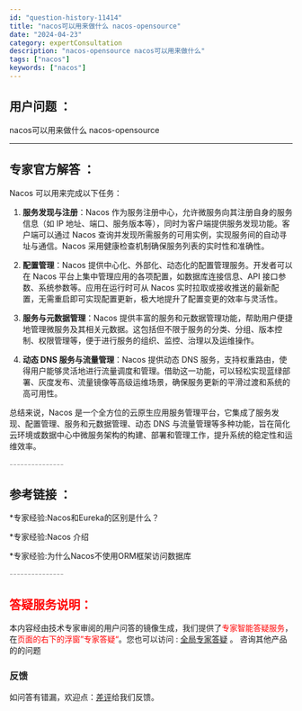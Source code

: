 ```yaml
---
id: "question-history-11414"
title: "nacos可以用来做什么 nacos-opensource"
date: "2024-04-23"
category: expertConsultation
description: "nacos-opensource nacos可以用来做什么"
tags: ["nacos"]
keywords: ["nacos"]
---
```


## 用户问题 ： 
 nacos可以用来做什么 nacos-opensource 

---------------
## 专家官方解答 ：

Nacos 可以用来完成以下任务：

1. **服务发现与注册**：Nacos 作为服务注册中心，允许微服务向其注册自身的服务信息（如 IP 地址、端口、服务版本等），同时为客户端提供服务发现功能。客户端可以通过 Nacos 查询并发现所需服务的可用实例，实现服务间的自动寻址与通信。Nacos 采用健康检查机制确保服务列表的实时性和准确性。

2. **配置管理**：Nacos 提供中心化、外部化、动态化的配置管理服务。开发者可以在 Nacos 平台上集中管理应用的各项配置，如数据库连接信息、API 接口参数、系统参数等。应用在运行时可从 Nacos 实时拉取或接收推送的最新配置，无需重启即可实现配置更新，极大地提升了配置变更的效率与灵活性。

3. **服务与元数据管理**：Nacos 提供丰富的服务和元数据管理功能，帮助用户便捷地管理微服务及其相关元数据。这包括但不限于服务的分类、分组、版本控制、权限管理等，便于进行服务的组织、监控、治理以及运维操作。

4. **动态 DNS 服务与流量管理**：Nacos 提供动态 DNS 服务，支持权重路由，使得用户能够灵活地进行流量调度和管理。借助这一功能，可以轻松实现蓝绿部署、灰度发布、流量镜像等高级运维场景，确保服务更新的平滑过渡和系统的高可用性。

总结来说，Nacos 是一个全方位的云原生应用服务管理平台，它集成了服务发现、配置管理、服务和元数据管理、动态 DNS 与流量管理等多种功能，旨在简化云环境或数据中心中微服务架构的构建、部署和管理工作，提升系统的稳定性和运维效率。


<font color="#949494">---------------</font> 


## 参考链接 ：

*专家经验:Nacos和Eureka的区别是什么？ 
 
 *专家经验:Nacos 介绍 
 
 *专家经验:为什么Nacos不使用ORM框架访问数据库 


 <font color="#949494">---------------</font> 
 


## <font color="#FF0000">答疑服务说明：</font> 

本内容经由技术专家审阅的用户问答的镜像生成，我们提供了<font color="#FF0000">专家智能答疑服务</font>，在<font color="#FF0000">页面的右下的浮窗”专家答疑“</font>。您也可以访问 : [全局专家答疑](https://opensource.alibaba.com/chatBot) 。 咨询其他产品的的问题

### 反馈
如问答有错漏，欢迎点：[差评](https://ai.nacos.io/user/feedbackByEnhancerGradePOJOID?enhancerGradePOJOId=11709)给我们反馈。
